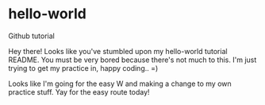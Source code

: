 # hello-world
Github tutorial

Hey there! Looks like you've stumbled upon my hello-world tutorial README.  You must be very bored because there's not much to this. I'm just trying to get my practice in, happy coding..  =)

Looks like I'm going for the easy W and making a change to my own practice stuff.  Yay for the easy route today!